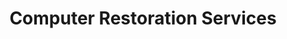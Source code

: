 ---
title: "Computer Restoration Services"
url: /parkville/computer-restoration-services/
shop: shop
---